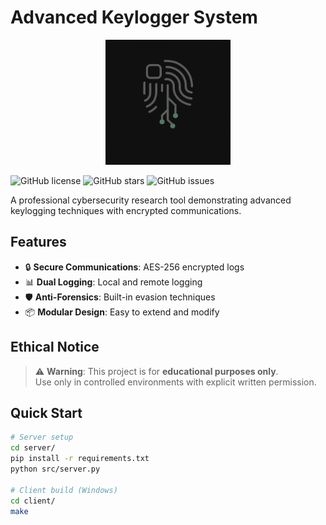 # Advanced Keylogger System

<p align="center">
  <img src="https://github.com/Chundyy/advanced-keylogger/blob/main/logo.png?raw=true" alt="Advanced Keylogger Logo" width="200">
</p>

![GitHub license](https://img.shields.io/github/license/Chundyy/advanced-keylogger)
![GitHub stars](https://img.shields.io/github/stars/Chundyy/advanced-keylogger)
![GitHub issues](https://img.shields.io/github/issues/Chundyy/advanced-keylogger)

A professional cybersecurity research tool demonstrating advanced keylogging techniques with encrypted communications.

## Features
- 🔒 **Secure Communications**: AES-256 encrypted logs
- 📊 **Dual Logging**: Local and remote logging
- 🛡️ **Anti-Forensics**: Built-in evasion techniques
- 📦 **Modular Design**: Easy to extend and modify

## Ethical Notice
> ⚠️ **Warning**: This project is for **educational purposes only**.  
> Use only in controlled environments with explicit written permission.

## Quick Start
```bash
# Server setup
cd server/
pip install -r requirements.txt
python src/server.py

# Client build (Windows)
cd client/
make
